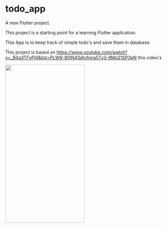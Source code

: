 # todo_app

A new Flutter project.



This project is a starting point for a learning  Flutter application.

Thia App is to keep track of simple todo's and save them in database.

This project is based on  https://www.youtube.com/watch?v=_B4zdTFvPl4&list=PLW9-80IN43dlvfnira5Ty3-9Mq21SP3eN this video's


<img src="https://user-images.githubusercontent.com/8499177/121075757-34198480-c7f3-11eb-82ad-968b58cfc78a.gif" width="250" height="500"/>
